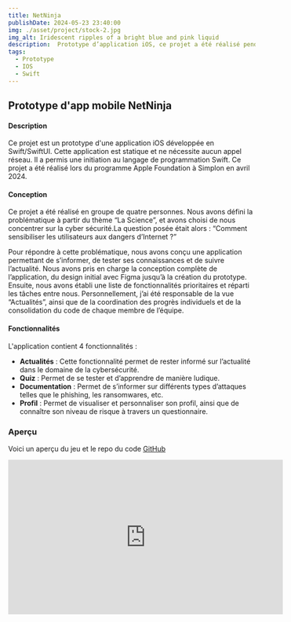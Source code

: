 ```yaml
---
title: NetNinja
publishDate: 2024-05-23 23:40:00
img: ./asset/project/stock-2.jpg
img_alt: Iridescent ripples of a bright blue and pink liquid
description:  Prototype d’application iOS, ce projet a été réalisé pendant la formation programme Apple Foundation !
tags:
  - Prototype
  - IOS
  - Swift
---
```


## Prototype d'app mobile NetNinja

#### Description

Ce projet est un prototype d'une application iOS développée en Swift/SwiftUI. Cette application est statique et ne nécessite aucun appel réseau. Il a permis une initiation au langage de programmation Swift. Ce projet a été réalisé lors du programme Apple Foundation à Simplon en avril 2024.

#### Conception

Ce projet a été réalisé en groupe de quatre personnes. Nous avons défini la problématique à partir du thème “La Science”, et avons choisi de nous concentrer sur la cyber sécurité.La question posée était alors : “Comment sensibiliser les utilisateurs aux dangers d’Internet ?”

Pour répondre à cette problématique, nous avons conçu une application permettant de s’informer, de tester ses connaissances et de suivre l’actualité. Nous avons pris en charge la conception complète de l’application, du design initial avec Figma jusqu’à la création du prototype. Ensuite, nous avons établi une liste de fonctionnalités prioritaires et réparti les tâches entre nous. Personnellement, j’ai été responsable de la vue “Actualités”, ainsi que de la coordination des progrès individuels et de la consolidation du code de chaque membre de l’équipe.

#### Fonctionnalités

L'application contient 4 fonctionnalités :

- **Actualités** : Cette fonctionnalité permet de rester informé sur l’actualité dans le domaine de la cybersécurité.
- **Quiz** : Permet de se tester et d’apprendre de manière ludique.
- **Documentation** : Permet de s’informer sur différents types d’attaques telles que le phishing, les ransomwares, etc.
- **Profil** : Permet de visualiser et personnaliser son profil, ainsi que de connaître son niveau de risque à travers un questionnaire.

### Aperçu

Voici un aperçu du jeu et le repo du code [GitHub](https://github.com/gus5900000/NetNinja.git)

<iframe width="560" height="315" src="https://www.youtube.com/embed/x4IMt01OUfs" frameborder="0" allowfullscreen></iframe>
